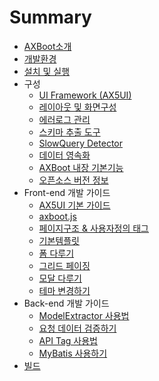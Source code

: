 # Summary

* [AXBoot소개](README.md)
* [개발환경](environment.md)
* [설치 및 실행](install.md)
* 구성
    - [UI Framework (AX5UI)](composition/ax5ui.md)
    - [레이아웃 및 화면구성](composition/layout-system.md)
    - [에러로그 관리](composition/login-system.md)
    - [스키마 추출 도구](composition/schema-extractor.md)
    - [SlowQuery Detector](composition/slowquery-detector.md)
    - [데이터 영속화](composition/orm-function.md)
    - [AXBoot 내장 기본기능](composition/basic-function.md)
    - [오픈소스 버전 정보](composition/framework-component.md)
* Front-end 개발 가이드
    - [AX5UI 기본 가이드](front-end/ax5ui.md)
    - [axboot.js](front-end/axboot.js.md)
    - [페이지구조 & 사용자정의 태그](front-end/page-basic.md)
    - [기본템플릿](front-end/basic-template.md)
    - [폼 다루기](front-end/form-control.md)
    - [그리드 페이징](front-end/grid-paging.md)
    - [모달 다루기](front-end/modal-control.md)
    - [테마 변경하기](front-end/theme.md)
* Back-end 개발 가이드
    - [ModelExtractor 사용법](back-end/jpa-api.md)
    - [요청 데이터 검증하기](back-end/request-validation.md)
    - [API Tag 사용법](back-end/api-tag.md)
    - [MyBatis 사용하기](back-end/mybatis.md)
* [빌드](build.md)